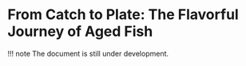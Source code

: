 # From Catch to Plate: The Flavorful Journey of Aged Fish

!!! note
    The document is still under development.

